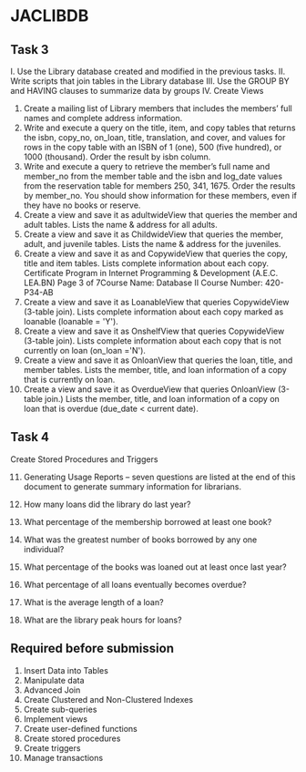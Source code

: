 # JACLIBDB 
## Task 3
I.
Use the Library database created and modified in the previous tasks.
II.
Write scripts that join tables in the Library database
III.
Use the GROUP BY and HAVING clauses to summarize data by groups
IV.
Create Views
1. Create a mailing list of Library members that includes the members’ full names and
complete address information.
2. Write and execute a query on the title, item, and copy tables that returns the isbn,
copy_no, on_loan, title, translation, and cover, and values for rows in the copy table
with an ISBN of 1 (one), 500 (five hundred), or 1000 (thousand). Order the result by
isbn column.
3. Write and execute a query to retrieve the member’s full name and member_no from
the member table and the isbn and log_date values from the reservation table for
members 250, 341, 1675. Order the results by member_no. You should show
information for these members, even if they have no books or reserve.
4. Create a view and save it as adultwideView that queries the member and adult tables.
Lists the name & address for all adults.
5. Create a view and save it as ChildwideView that queries the member, adult, and
juvenile tables. Lists the name & address for the juveniles.
6. Create a view and save it as and CopywideView that queries the copy, title and item
tables. Lists complete information about each copy.
Certificate Program in Internet Programming & Development (A.E.C. LEA.BN)
Page 3 of 7Course Name: Database II
Course Number: 420-P34-AB
7. Create a view and save it as LoanableView that queries CopywideView (3-table join).
Lists complete information about each copy marked as loanable (loanable = 'Y').
8. Create a view and save it as OnshelfView that queries CopywideView (3-table join).
Lists complete information about each copy that is not currently on loan (on_loan ='N').
9. Create a view and save it as OnloanView that queries the loan, title, and member
tables. Lists the member, title, and loan information of a copy that is currently on loan.
10. Create a view and save it as OverdueView that queries OnloanView (3-table join.)
Lists the member, title, and loan information of a copy on loan that is overdue (due_date
< current date).

## Task 4 
Create Stored Procedures and Triggers

11. Generating Usage Reports – seven questions are listed at the end of this document to
generate summary information for librarians.

1. How many loans did the library do last year?
2. What percentage of the membership borrowed at least one book?
3. What was the greatest number of books borrowed by any one individual?
4. What percentage of the books was loaned out at least once last year?
5. What percentage of all loans eventually becomes overdue?
6. What is the average length of a loan?
7. What are the library peak hours for loans?

## Required before submission

1. Insert Data into Tables
2. Manipulate data
3. Advanced Join
4. Create Clustered and Non-Clustered Indexes
5. Create sub-queries
6. Implement views
7. Create user-defined functions
8. Create stored procedures
9. Create triggers
10. Manage transactions
